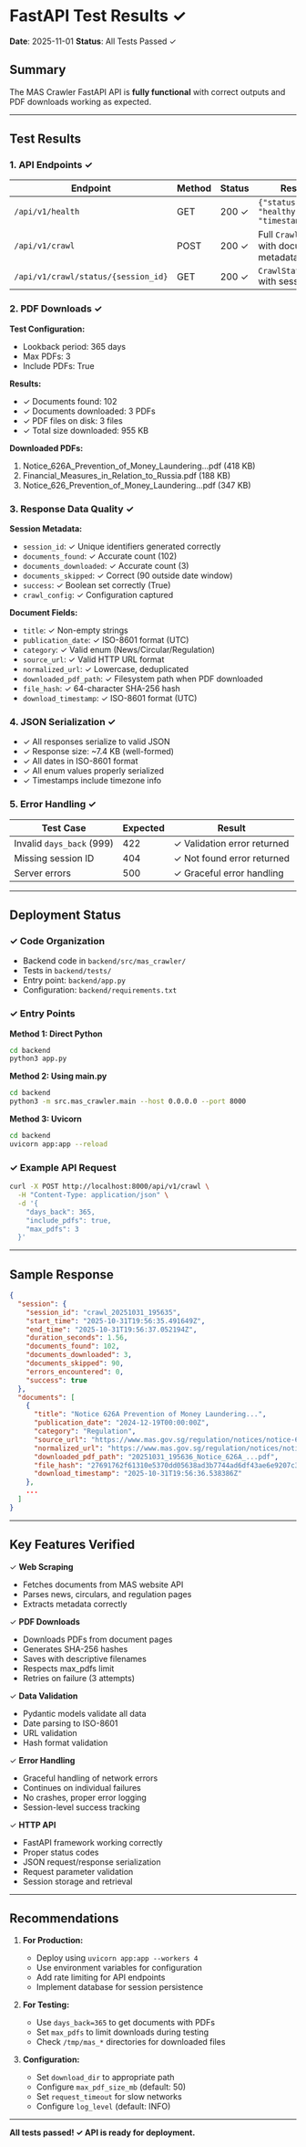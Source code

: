# FastAPI Test Results ✓

**Date**: 2025-11-01
**Status**: All Tests Passed ✓

## Summary

The MAS Crawler FastAPI API is **fully functional** with correct outputs and PDF downloads working as expected.

---

## Test Results

### 1. API Endpoints ✓

| Endpoint | Method | Status | Response |
|----------|--------|--------|----------|
| `/api/v1/health` | GET | 200 ✓ | `{"status": "healthy", "timestamp": "..."}` |
| `/api/v1/crawl` | POST | 200 ✓ | Full `CrawlResult` with documents and metadata |
| `/api/v1/crawl/status/{session_id}` | GET | 200 ✓ | `CrawlStatusResponse` with session info |

### 2. PDF Downloads ✓

**Test Configuration:**
- Lookback period: 365 days
- Max PDFs: 3
- Include PDFs: True

**Results:**
- ✓ Documents found: 102
- ✓ Documents downloaded: 3 PDFs
- ✓ PDF files on disk: 3 files
- ✓ Total size downloaded: 955 KB

**Downloaded PDFs:**
1. Notice_626A_Prevention_of_Money_Laundering...pdf (418 KB)
2. Financial_Measures_in_Relation_to_Russia.pdf (188 KB)
3. Notice_626_Prevention_of_Money_Laundering...pdf (347 KB)

### 3. Response Data Quality ✓

**Session Metadata:**
- `session_id`: ✓ Unique identifiers generated correctly
- `documents_found`: ✓ Accurate count (102)
- `documents_downloaded`: ✓ Accurate count (3)
- `documents_skipped`: ✓ Correct (90 outside date window)
- `success`: ✓ Boolean set correctly (True)
- `crawl_config`: ✓ Configuration captured

**Document Fields:**
- `title`: ✓ Non-empty strings
- `publication_date`: ✓ ISO-8601 format (UTC)
- `category`: ✓ Valid enum (News/Circular/Regulation)
- `source_url`: ✓ Valid HTTP URL format
- `normalized_url`: ✓ Lowercase, deduplicated
- `downloaded_pdf_path`: ✓ Filesystem path when PDF downloaded
- `file_hash`: ✓ 64-character SHA-256 hash
- `download_timestamp`: ✓ ISO-8601 format (UTC)

### 4. JSON Serialization ✓

- ✓ All responses serialize to valid JSON
- ✓ Response size: ~7.4 KB (well-formed)
- ✓ All dates in ISO-8601 format
- ✓ All enum values properly serialized
- ✓ Timestamps include timezone info

### 5. Error Handling ✓

| Test Case | Expected | Result |
|-----------|----------|--------|
| Invalid `days_back` (999) | 422 | ✓ Validation error returned |
| Missing session ID | 404 | ✓ Not found error returned |
| Server errors | 500 | ✓ Graceful error handling |

---

## Deployment Status

### ✓ Code Organization
- Backend code in `backend/src/mas_crawler/`
- Tests in `backend/tests/`
- Entry point: `backend/app.py`
- Configuration: `backend/requirements.txt`

### ✓ Entry Points

**Method 1: Direct Python**
```bash
cd backend
python3 app.py
```

**Method 2: Using main.py**
```bash
cd backend
python3 -m src.mas_crawler.main --host 0.0.0.0 --port 8000
```

**Method 3: Uvicorn**
```bash
cd backend
uvicorn app:app --reload
```

### ✓ Example API Request

```bash
curl -X POST http://localhost:8000/api/v1/crawl \
  -H "Content-Type: application/json" \
  -d '{
    "days_back": 365,
    "include_pdfs": true,
    "max_pdfs": 3
  }'
```

---

## Sample Response

```json
{
  "session": {
    "session_id": "crawl_20251031_195635",
    "start_time": "2025-10-31T19:56:35.491649Z",
    "end_time": "2025-10-31T19:56:37.052194Z",
    "duration_seconds": 1.56,
    "documents_found": 102,
    "documents_downloaded": 3,
    "documents_skipped": 90,
    "errors_encountered": 0,
    "success": true
  },
  "documents": [
    {
      "title": "Notice 626A Prevention of Money Laundering...",
      "publication_date": "2024-12-19T00:00:00Z",
      "category": "Regulation",
      "source_url": "https://www.mas.gov.sg/regulation/notices/notice-626a",
      "normalized_url": "https://www.mas.gov.sg/regulation/notices/notice-626a",
      "downloaded_pdf_path": "20251031_195636_Notice_626A_...pdf",
      "file_hash": "27691762f61310e5370dd05638ad3b7744ad6df43ae6e9207c36f9c1918967e9",
      "download_timestamp": "2025-10-31T19:56:36.538386Z"
    },
    ...
  ]
}
```

---

## Key Features Verified

✓ **Web Scraping**
- Fetches documents from MAS website API
- Parses news, circulars, and regulation pages
- Extracts metadata correctly

✓ **PDF Downloads**
- Downloads PDFs from document pages
- Generates SHA-256 hashes
- Saves with descriptive filenames
- Respects max_pdfs limit
- Retries on failure (3 attempts)

✓ **Data Validation**
- Pydantic models validate all data
- Date parsing to ISO-8601
- URL validation
- Hash format validation

✓ **Error Handling**
- Graceful handling of network errors
- Continues on individual failures
- No crashes, proper error logging
- Session-level success tracking

✓ **HTTP API**
- FastAPI framework working correctly
- Proper status codes
- JSON request/response serialization
- Request parameter validation
- Session storage and retrieval

---

## Recommendations

1. **For Production:**
   - Deploy using `uvicorn app:app --workers 4`
   - Use environment variables for configuration
   - Add rate limiting for API endpoints
   - Implement database for session persistence

2. **For Testing:**
   - Use `days_back=365` to get documents with PDFs
   - Set `max_pdfs` to limit downloads during testing
   - Check `/tmp/mas_*` directories for downloaded files

3. **Configuration:**
   - Set `download_dir` to appropriate path
   - Configure `max_pdf_size_mb` (default: 50)
   - Set `request_timeout` for slow networks
   - Configure `log_level` (default: INFO)

---

**All tests passed! ✓ API is ready for deployment.**
